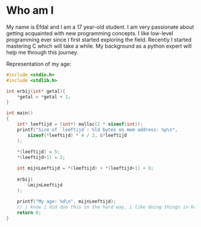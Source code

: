 # Who am I
My name is Efdal and I am a 17 year-old student. I am very passionate about getting acquainted with new programming concepts. I like low-level programming ever since I first started exploring the field. Recently I started mastering C which will take a while. My background as a python expert will help me through this journey.

Representation of my age:
```c
#include <stdio.h>
#include <stdlib.h>

int erbij(int* getal){
    *getal = *getal + 1;
}

int main()
{
    int* leeftijd = (int*) malloc(2 * sizeof(int));
    printf("Size of `leeftijd`: %ld bytes on mem address: %p\n", 
        sizeof(*leeftijd) * 4 / 2, &*leeftijd
    );
    
    *(leeftijd) = 5;
    *(leeftijd+1) = 2;

    int mijnLeeftijd = *(leeftijd) + *(leeftijd+1) + 9;
    
    erbij(
        &mijnLeeftijd
    );
    
    printf("My age: %d\n", mijnLeeftijd);
    // i know i did doo this in the hard way, i like doing things in hard ways instead of choosing the easy way.
    return 0;
}
```

